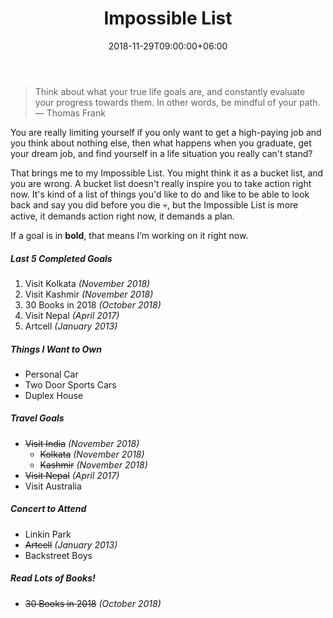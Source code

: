 ﻿---
title: Impossible List
date: 2018-11-29T09:00:00+06:00
lastmod: 2018-11-29T09:00:00+06:00
description: It’s Kind of Fun to do the Impossible!
slug: impossible-list
menu:
  - main
  - sidebar
weight: -220
comments: false
---
> Think about what your true life goals are, and constantly evaluate your progress towards them. In other words, be mindful of your path.
> — Thomas Frank

You are really limiting yourself if you only want to get a high-paying job and you think about nothing else, then what happens when you graduate, get your dream job, and find yourself in a life situation you really can't stand?

That brings me to my Impossible List. You might think it as a bucket list, and you are wrong. A bucket list doesn't really inspire you to take action right now. It's kind of a list of things you'd like to do and like to be able to look back and say you did before you die :skull:, but the Impossible List is more active, it demands action right now, it demands a plan.

If a goal is in **bold**, that means I’m working on it right now.

##### Last 5 Completed Goals
1. Visit Kolkata _(November 2018)_
2. Visit Kashmir _(November 2018)_
3. 30 Books in 2018 _(October 2018)_
4. Visit Nepal _(April 2017)_
5. Artcell _(January 2013)_

##### Things I Want to Own
- Personal Car
- Two Door Sports Cars
- Duplex House

##### Travel Goals
- ~~Visit India~~ _(November 2018)_
  - ~~Kolkata~~ _(November 2018)_
  - ~~Kashmir~~ _(November 2018)_
- ~~Visit Nepal~~ _(April 2017)_
- Visit Australia

##### Concert to Attend
- Linkin Park
- ~~Artcell~~ _(January 2013)_
- Backstreet Boys

##### Read Lots of Books!
- ~~30 Books in 2018~~ _(October 2018)_
